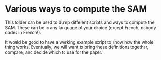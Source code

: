 # Various ways to compute the SAM

This folder can be used to dump different scripts and ways to compute the SAM. These can be in any language of your choice (except French, nobody codes in French!). 

It would be good to have a working example script to know how the whole thing works. Eventually, we will want to bring these definitions together, compare, and decide which to use for the paper.

